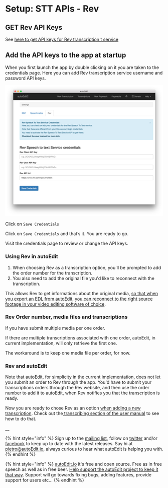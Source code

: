 # Setup: STT APIs - Rev

## GET Rev  API Keys <a id="get-rev-api-keys"></a>

See [here to get API keys for Rev transcription t service](https://www.rev.com/api/quick-start/moving-to-production)

## Add the API keys to the app at startup <a id="add-the-api-keys-to-the-app-at-startup"></a>

When you first launch the app by double clicking on it you are taken to the credentials page. Here you can add Rev transcription service username and password API keys.

![Rev credentials](../.gitbook/assets/credentials-rev.png)

Click on `Save Credentials`

Click on `Save Credentials` and that’s it. You are ready to go.

Visit the credentials page to review or change the API keys.

### Using Rev in autoEdit

1. When choosing Rev as a transcription option, you'll be prompted to add the order number for the transcription.
2. You also need to add the original file you'd like to reconnect with the transcription.

This allows Rev to get informations about the original media, [so that when you export an EDL from autoEdit](../paperediting.md), [you can reconnect to the right source footage in your video editing software of choice](../opening-edl-in-video-editing-software.md).

### Rev Order number, media files and transcriptions

If you have submit multiple media per one order.

If there are multiple transcriptions associated with one order, autoEdit, in current implementation, will only retrieve the first one.

The workaround is to keep one media file per order, for now.

### Rev and autoEdit

Note that autoEdit, for simplicity in the current implementation, does not let you submit an order to Rev through the app. You'd have to submit your transcriptions orders through the Rev website, and then use the order number to add it to autoEdit, when Rev notifies you that the transcription is ready.

Now you are ready to chose Rev as an option [when adding a new transcription](../transcribing/). Check out the[ transcribing section of the user manual](../transcribing/) to see how to do that.

\_\_

{% hint style="info" %}
Sign up to the [mailing list](http://eepurl.com/cMzwSX), follow on [twitter](http://twitter.com/autoEdit2) and/or [facebook](https://www.facebook.com/autoEdit.io/) to keep up to date with the latest releases. Say hi at [pietro@autoEdit.io](mailto:pietro@autoEdit.io?Subject=Hello), always curious to hear what autoEdit is helping you with.
{% endhint %}

{% hint style="info" %}
[autoEdit.io](http://www.autoEdit.io) it's free and open source. Free as in free speech as well as in free beer. [Help support the autoEdit project to keep it that way](https://donorbox.org/c9762eef-0e08-468e-90cb-2d00643697f8?recurring=true). Support will go towards fixing bugs, adding features, provide support for users etc...
{% endhint %}

